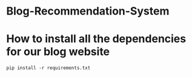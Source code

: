 # Blog-Recommendation-System
# How to install all the dependencies for our blog website

<code>pip install -r requirements.txt</code>
